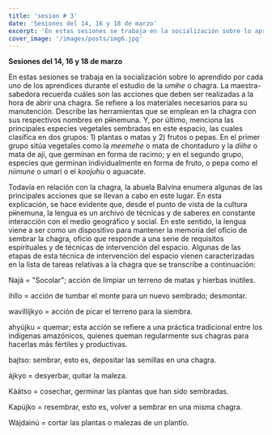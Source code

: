 ```yaml
---
title: 'sesion # 3'
date: 'Sesiones del 14, 16 y 18 de marzo'
excerpt: 'En estas sesiones se trabaja en la socialización sobre lo aprendido por cada uno de los aprendices durante el estudio de la *um~~i~~he* o chagra.'
cover_image: '/images/posts/img6.jpg'
---
```


**Sesiones del 14, 16 y 18 de marzo**

En estas sesiones se trabaja en la socialización sobre lo aprendido por cada uno de los aprendices durante el estudio de la *um~~i~~he* o chagra. La maestra-sabedora recuerda cuáles son las acciones que deben ser realizadas a la hora de abrir una chagra. Se refiere a los materiales necesarios para su manutención. Describe las herramientas que se emplean en la chagra con sus respectivos nombres en p~~íí~~nemuna. Y, por último, menciona las principales especies vegetales sembradas en este espacio, las cuales clasifica en dos grupos: 1) plantas o matas y 2) frutos o pepas. En el primer grupo sitúa vegetales como la *meemehe* o mata de chontaduro y la *diihe* o mata de ají, que germinan en forma de racimo; y en el segundo grupo, especies que germinan individualmente en forma de fruto, o pepa como el *niimune* o umarí o el *koojuhu* o aguacate.

Todavía en relación con la chagra, la abuela Balvina enumera algunas de las principales acciones que se llevan a cabo en este lugar. En esta explicación, se hace evidente que, desde el punto de vista de la cultura p~~íí~~nemuna, la lengua es un archivo de técnicas y de saberes en constante interacción con el medio geográfico y social. En este sentido, la lengua viene a ser como un dispositivo para mantener la memoria del oficio de sembrar la chagra, oficio que responde a una serie de requisitos espirituales y de técnicas de intervención del espacio. Algunas de las etapas de esta técnica de intervención del espacio vienen caracterizadas en la lista de tareas relativas a la chagra que se transcribe a continuación:

Najá = "Socolar"; acción de limpiar un terreno de matas y hierbas inútiles.

ihllo = acción de tumbar el monte para un nuevo sembrado; desmontar.

wavillíjkyo = acción de picar el terreno para la siembra.

ahyújku = quemar; esta acción se refiere a una práctica tradicional entre los indígenas amazónicos, quienes queman regularmente sus chagras para hacerlas más fértiles y productivas. 

bajtso: sembrar, esto es, depositar las semillas en una chagra.

ájkyo = desyerbar, quitar la maleza.

Káátso = cosechar, germinar las plantas que han sido sembradas.

Kapújko = resembrar, esto es, volver a sembrar en una misma chagra.

Wájdainú = cortar las plantas o malezas de un plantío. 